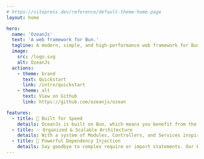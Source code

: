 ```yaml
---
# https://vitepress.dev/reference/default-theme-home-page
layout: home

hero:
  name: 'OzeanJs'
  text: 'A web framework for Bun.'
  tagline: A modern, simple, and high-performance web framework for Bun, inspired by Angular's architecture.
  image:
    src: /logo.svg
    alt: OzeanJs
  actions:
    - theme: brand
      text: Quickstart
      link: /intro/quickstart
    - theme: alt
      text: View on Github
      link: https://github.com/ozeanjs/ozean

features:
  - title: 🚀 Built for Speed
    details: OceanJs is built on Bun, which means you benefit from the fastest runtime speed, dependency installation, and test execution available today, accelerating your entire development cycle.
  - title: ✨ Organized & Scalable Architecture
    details: With a system of Modules, Controllers, and Services inspired by Angular, your code is naturally organized, making it easy to understand, test, and scale your project into the future without chaos.
  - title: 💉 Powerful Dependency Injection
    details: Say goodbye to complex require or import statements. Our built-in DI system automatically creates and injects the services you need. Simply declare them in the constructor, resulting in cleaner, loosely coupled code.
---
```

